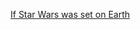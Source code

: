 ---
layout: post
wordpress_id: 599
wordpress_url: http://noesbueno.com/archives/599
date: '2010-05-06 12:00:15 -0500'
date_gmt: '2010-05-06 17:00:15 -0500'
body: |
  <p><a href="http://feedproxy.google.com/~r/LostAtEMinor/~3/qeUxKxZNlBo/">If Star Wars was set on Earth</a></p>
---
